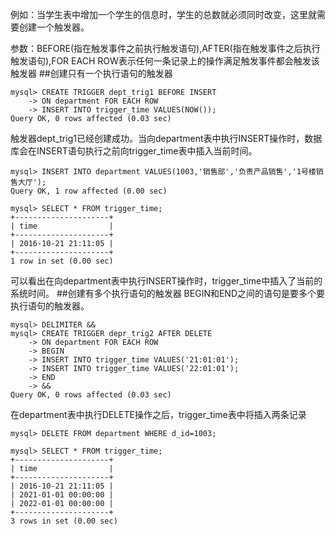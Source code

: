 例如：当学生表中增加一个学生的信息时，学生的总数就必须同时改变，这里就需要创建一个触发器。

参数：BEFORE(指在触发事件之前执行触发语句),AFTER(指在触发事件之后执行触发语句),FOR EACH ROW表示任何一条记录上的操作满足触发事件都会触发该触发器
##创建只有一个执行语句的触发器
```
mysql> CREATE TRIGGER dept_trig1 BEFORE INSERT
    -> ON department FOR EACH ROW
    -> INSERT INTO trigger_time VALUES(NOW());
Query OK, 0 rows affected (0.03 sec)
```
触发器dept_trig1已经创建成功。当向department表中执行INSERT操作时，数据库会在INSERT语句执行之前向trigger_time表中插入当前时间。
```
mysql> INSERT INTO department VALUES(1003,'销售部','负责产品销售','1号楼销售大厅');
Query OK, 1 row affected (0.00 sec)

mysql> SELECT * FROM trigger_time;
+---------------------+
| time                |
+---------------------+
| 2016-10-21 21:11:05 |
+---------------------+
1 row in set (0.00 sec)
```
可以看出在向department表中执行INSERT操作时，trigger_time中插入了当前的系统时间。
##创建有多个执行语句的触发器
BEGIN和END之间的语句是要多个要执行语句的触发器。
```
mysql> DELIMITER &&
mysql> CREATE TRIGGER depr_trig2 AFTER DELETE
    -> ON department FOR EACH ROW
    -> BEGIN
    -> INSERT INTO trigger_time VALUES('21:01:01');
    -> INSERT INTO trigger_time VALUES('22:01:01');
    -> END 
    -> &&
Query OK, 0 rows affected (0.03 sec)
```
 在department表中执行DELETE操作之后，trigger_time表中将插入两条记录
 ```
 mysql> DELETE FROM department WHERE d_id=1003;
 
 mysql> SELECT * FROM trigger_time;
+---------------------+
| time                |
+---------------------+
| 2016-10-21 21:11:05 |
| 2021-01-01 00:00:00 |
| 2022-01-01 00:00:00 |
+---------------------+
3 rows in set (0.00 sec)
 ```
